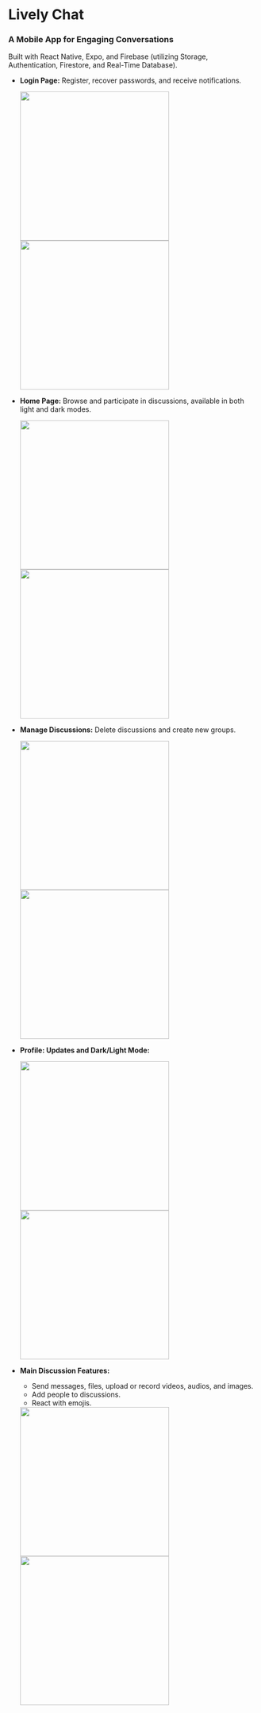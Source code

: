 # Lively Chat

### A Mobile App for Engaging Conversations

Built with React Native, Expo, and Firebase (utilizing Storage, Authentication, Firestore, and Real-Time Database).

- **Login Page:** Register, recover passwords, and receive notifications.

  <img src="https://github.com/tahasama/lively/assets/69104880/da6c2337-fa86-4239-b4fe-71c663d432b6" width="300"/>
  <img src="https://github.com/tahasama/lively/assets/69104880/d999cd3a-dcf6-488a-87f1-8643f24f6524" width="300"/>

- **Home Page:** Browse and participate in discussions, available in both light and dark modes.

  <img src="https://github.com/tahasama/lively/assets/69104880/90518eb2-ffb4-4720-b6fa-0c6893f1b318" width="300"/>
  <img src="https://github.com/tahasama/lively/assets/69104880/fdc44467-c9ae-4f33-9d2e-ebb2429c8c24" width="300"/>

- **Manage Discussions:** Delete discussions and create new groups.

  <img src="https://github.com/tahasama/lively/assets/69104880/f98ad090-2d3a-4407-af0f-865a16041bb7" width="300"/>
  <img src="https://github.com/tahasama/lively/assets/69104880/432f17ca-56f6-4cf2-9fda-4a1d749f6966" width="300"/>

- **Profile: Updates and Dark/Light Mode:**

  <img src="https://github.com/tahasama/lively/assets/69104880/68aa695f-7d43-47b4-a3a2-ed6999b49497" width="300"/>
  <img src="https://github.com/tahasama/lively/assets/69104880/22d9e69e-28b8-4eff-bb26-b25a06c1ffb1" width="300"/>

- **Main Discussion Features:**
  - Send messages, files, upload or record videos, audios, and images.
  - Add people to discussions.
  - React with emojis.

  <img src="https://github.com/tahasama/lively/assets/69104880/7e7ce74d-5646-4ac3-9d64-24ddf544c7b3" width="300"/>
  <img src="https://github.com/tahasama/lively/assets/69104880/61c79974-3990-48ca-8018-bfcb731bc238" width="300"/>

